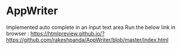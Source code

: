 # AppWriter
Implemented auto complete in an input text area
Run the below link in browser :
https://htmlpreview.github.io/?https://github.com/rakeshpanda/AppWriter/blob/master/index.html
